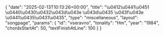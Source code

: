 {
    "date": "2025-02-13T10:13:26+00:00",
    "title": "\u0412\u0441\u0451 \u0440\u0430\u0432\u043d\u043e \u043d\u0435 \u043f\u043e \u0441\u0435\u0431\u0435",
    "type": "miscellaneous",
    "layout": "songpage",
    "params": {
        "id": "vseravno",
        "tonality": "Hm",
        "year": "1984",
        "chordsStartAt": 50,
        "textFinishAtLine": 100
    }
}